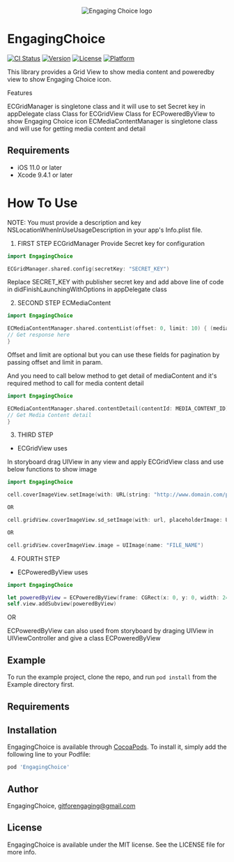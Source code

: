 <p align="center" >
<img src="https://engagingchoice-qa.kiwireader.com/static/img/logo%402x.png" title="Engaging Choice logo" float=left>
</p>


# EngagingChoice

[![CI Status](https://img.shields.io/travis/gitforengaging@gmail.com/EngagingChoice.svg?style=flat)](https://travis-ci.org/gitforengaging@gmail.com/EngagingChoice)
[![Version](https://img.shields.io/cocoapods/v/EngagingChoice.svg?style=flat)](https://cocoapods.org/pods/EngagingChoice)
[![License](https://img.shields.io/cocoapods/l/EngagingChoice.svg?style=flat)](https://cocoapods.org/pods/EngagingChoice)
[![Platform](https://img.shields.io/cocoapods/p/EngagingChoice.svg?style=flat)](https://cocoapods.org/pods/EngagingChoice)

This library provides a Grid View to show media content and poweredby view to show Engaging Choice icon.

Features

ECGridManager is singletone class and it will use to set Secret key in appDelegate class
Class for ECGridView
Class for ECPoweredByView to show Engaging Choice icon
ECMediaContentManager is singletone class and will use for getting media content and  detail

## Requirements

- iOS 11.0 or later
- Xcode 9.4.1 or later

# How To Use

NOTE: You must provide a description and key NSLocationWhenInUseUsageDescription in your app's Info.plist file.

1. FIRST STEP
ECGridManager
Provide Secret key for configuration
```swift
import EngagingChoice

ECGridManager.shared.config(secretKey: "SECRET_KEY") 
```
Replace SECRET_KEY with  publisher secret key and add above line of code in didFinishLaunchingWithOptions in appDelegate class

2. SECOND STEP
ECMediaContent
```swift
import EngagingChoice

ECMediaContentManager.shared.contentList(offset: 0, limit: 10) { (mediaContent) in
// Get response here
}
```
Offset and limit are optional but you can use these fields for pagination by passing offset and limit in param.

And you need to call below method to get detail of mediaContent and it's required method to call for media content detail
```swift
import EngagingChoice

ECMediaContentManager.shared.contentDetail(contentId: MEDIA_CONTENT_ID) { (conent) in
// Get Media Content detail
}
```
3. THIRD STEP
- ECGridView uses

In storyboard drag UIView in any view and apply ECGridView class and use below functions to show image

```swift
import EngagingChoice

cell.coverImageView.setImage(with: URL(string: "http://www.domain.com/path/to/image.jpg"))

OR

cell.gridView.coverImageView.sd_setImage(with: url, placeholderImage: UIImage(name: "http://www.domain.com/path/to/image.jpg"), completed: nil)

OR

cell.gridView.coverImageView.image = UIImage(name: "FILE_NAME")
```
4. FOURTH STEP
- ECPoweredByView uses
```swift
import EngagingChoice

let poweredByView = ECPoweredByView(frame: CGRect(x: 0, y: 0, width: 245, height: 23))
self.view.addSubview(poweredByView)
```
OR

ECPoweredByView can also used from storyboard by draging UIView in UIViewController and give a class ECPoweredByView


## Example

To run the example project, clone the repo, and run `pod install` from the Example directory first.

## Requirements

## Installation

EngagingChoice is available through [CocoaPods](https://cocoapods.org). To install
it, simply add the following line to your Podfile:


```ruby
pod 'EngagingChoice'
```

## Author

EngagingChoice, gitforengaging@gmail.com

## License

EngagingChoice is available under the MIT license. See the LICENSE file for more info.
